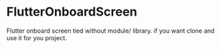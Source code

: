 # FlutterOnboardScreen
Flutter onboard screen tied without module/ library. if you want clone and use it for you project.  
